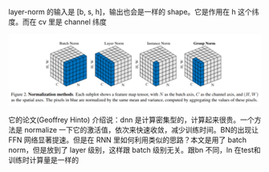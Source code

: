 layer-norm 的输入是 [b, s, h]，输出也会是一样的 shape。它是作用在 h 这个纬度。而在 cv 里是 channel 纬度

![](imgs/norms.png)

它的论文(Geoffrey Hinto) 介绍说：dnn 是计算密集型的，计算起来很贵。一个方法是 normalize 一下它的激活值，依次来快速收敛，减少训练时间。BN的出现让 FFN 网络显著提速。但是在 RNN 里如何利用类似的思路？本文是用了 batch norm，但是放到了 layer 级别，这样跟 batch 级别无关。跟bn 不同，ln 在test和训练时计算量是一样的
